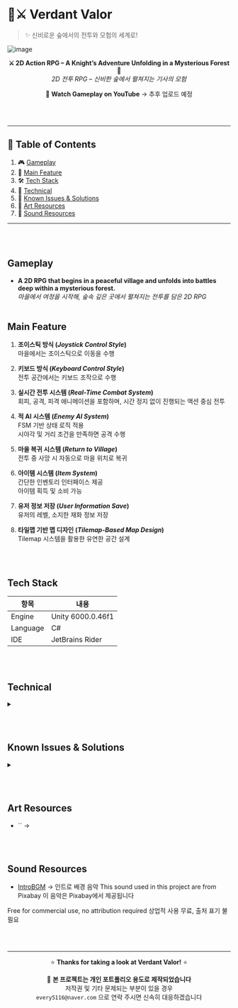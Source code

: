 # 🌿⚔️ Verdant Valor 
> ✨ 신비로운 숲에서의 전투와 모험의 세계로!

![image](https://github.com/user-attachments/assets/9bacff69-a94f-4ae6-a570-01383085a5fc)

<p align="center">
  <b>⚔️ 2D Action RPG – A Knight’s Adventure Unfolding in a Mysterious Forest 🌲</b> <br>
  <i>2D 전투 RPG – 신비한 숲에서 펼쳐지는 기사의 모험</i>
</p>

<p align="center">
    🎥 <b>Watch Gameplay on YouTube</b> → 추후 업로드 예정
</p>

<br><br>
<hr>

## 📑 Table of Contents

1. 🎮 [Gameplay](#gameplay)
2. 🧭 [Main Feature](#main-feature)
3. 🛠️ [Tech Stack](#tech-stack)
4. 🧪 [Technical](#technical)
5. 🐞 [Known Issues & Solutions](#known-issues--solutions)
6. 🎨 [Art Resources](#art-resources)
7. 🎵 [Sound Resources](#sound-resources)

<hr>
<br><br>

## Gameplay
- **A 2D RPG that begins in a peaceful village and unfolds into battles deep within a mysterious forest.**  
  _마을에서 여정을 시작해, 숲속 깊은 곳에서 펼쳐지는 전투를 담은 2D RPG_
<br><br>

## Main Feature
1.  **조이스틱 방식 (*Joystick Control Style*)**  
   마을에서는 조이스틱으로 이동을 수행

2. **키보드 방식 (*Keyboard Control Style*)**  
   전투 공간에서는 키보드 조작으로 수행

3. **실시간 전투 시스템 (*Real-Time Combat System*)**  
   회피, 공격, 피격 애니메이션을 포함하며, 시간 정지 없이 진행되는 액션 중심 전투

4. **적 AI 시스템 (*Enemy AI System*)**  
   FSM 기반 상태 로직 적용  
   시야각 및 거리 조건을 만족하면 공격 수행

5. **마을 복귀 시스템 (*Return to Village*)**  
   전투 중 사망 시 자동으로 마을 위치로 복귀

6. **아이템 시스템 (*Item System*)**  
   간단한 인벤토리 인터페이스 제공  
   아이템 획득 및 소비 가능

8. **유저 정보 저장 (*User Information Save*)**  
   유저의 레벨, 소지한 재화 정보 저장

9. **타일맵 기반 맵 디자인 (*Tilemap-Based Map Design*)**  
   Tilemap 시스템을 활용한 유연한 공간 설계

<br><br>

## Tech Stack

| 항목 | 내용 |
|------|------|
| Engine | Unity 6000.0.46f1 |
| Language | C# |
| IDE | JetBrains Rider |

<br><br>

## Technical

<details>
<summary></summary>
  
  - 
  
</details>

<br><br>

## Known Issues & Solutions

<details>
<summary></summary>
  
  - 
  
</details>

<br><br>

## Art Resources

- `` → 

<br><br>

## Sound Resources

- [IntroBGM](https://pixabay.com/music/solo-instruments-magic-forest-318165/) → 인트로 배경 음악
This sound used in this project are from Pixabay
이 음악은 Pixabay에서 제공됩니다

Free for commercial use, no attribution required
상업적 사용 무료, 출처 표기 불필요


<br><br>

---

<div align="center">
  
⭐ **Thanks for taking a look at Verdant Valor!** ⭐

📌 **본 프로젝트는 개인 포트폴리오 용도로 제작되었습니다**  
저작권 및 기타 문제되는 부분이 있을 경우  
`every5116@naver.com` 으로 연락 주시면 신속히 대응하겠습니다

</div>

